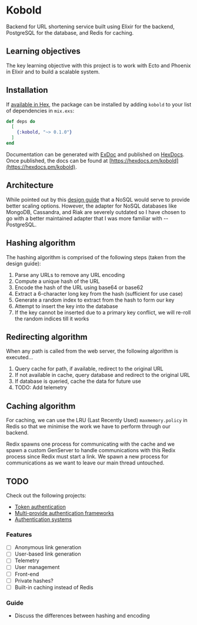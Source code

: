 # Kobold

Backend for URL shortening service built using Elixir for the backend, PostgreSQL for the database, and Redis for caching.

## Learning objectives

The key learning objective with this project is to work with Ecto and Phoenix in Elixir and to build a scalable system.

## Installation

If [available in Hex](https://hex.pm/docs/publish), the package can be installed
by adding `kobold` to your list of dependencies in `mix.exs`:

```elixir
def deps do
  [
    {:kobold, "~> 0.1.0"}
  ]
end
```

Documentation can be generated with [ExDoc](https://github.com/elixir-lang/ex_doc)
and published on [HexDocs](https://hexdocs.pm). Once published, the docs can
be found at [https://hexdocs.pm/kobold](https://hexdocs.pm/kobold).

## Architecture

While pointed out by this [design guide](https://www.educative.io/courses/grokking-the-system-design-interview/m2ygV4E81AR) that a NoSQL would serve to provide better scaling options. However, the adapter for NoSQL databases like MongoDB, Cassandra, and Riak are severely outdated so I have chosen to go with a better maintained adapter that I was more familiar with -- PostgreSQL.

## Hashing algorithm

The hashing algorithm is comprised of the following steps (taken from the design guide): 

1. Parse any URLs to remove any URL encoding
2. Compute a unique hash of the URL
3. Encode the hash of the URL using base64 or base62
4. Extract a 6-character long key from the hash (sufficient for use case)
5. Generate a random index to extract from the hash to form our key
6. Attempt to insert the key into the database
7. If the key cannot be inserted due to a primary key conflict, we will re-roll the random indices till it works

## Redirecting algorithm

When any path is called from the web server, the following algorithm is executed...

1. Query cache for path, if available, redirect to the original URL
2. If not available in cache, query database and redirect to the original URL
3. If database is queried, cache the data for future use
4. TODO: Add telemetry

## Caching algorithm

For caching, we can use the LRU (Last Recently Used) `maxmemory.policy` in Redis so that we minimise the work we have to
perform through our backend.

Redix spawns one process for communicating with the cache and we spawn a custom GenServer to handle communications with
this Redix process since Redix must start a link. We spawn a new process for communications as we want to leave our main
thread untouched.

## TODO

Check out the following projects:

- [Token authentication](https://github.com/ueberauth/guardian)
- [Multi-provide authentication frameworks](https://github.com/pow-auth/assent)
- [Authentication systems](https://github.com/ueberauth/ueberauth)

### Features

- [ ] Anonymous link generation
- [ ] User-based link generation
- [ ] Telemetry
- [ ] User management
- [ ] Front-end
- [ ] Private hashes?
- [ ] Built-in caching instead of Redis

### Guide

- Discuss the differences between hashing and encoding
